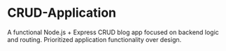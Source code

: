 # CRUD-Application
A functional Node.js + Express CRUD blog app focused on backend logic and routing. Prioritized application functionality over design.

